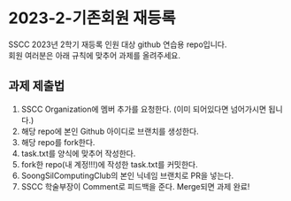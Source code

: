 # 2023-2-기존회원 재등록
SSCC 2023년 2학기 재등록 인원 대상 github 연습용 repo입니다.   
회원 여러분은 아래 규칙에 맞추어 과제를 올려주세요.

## 과제 제출법
1. SSCC Organization에 멤버 추가를 요청한다. (이미 되어있다면 넘어가시면 됩니다.)
2. 해당 repo에 본인 Github 아이디로 브랜치를 생성한다.
3. 해당 repo를 fork한다.
4. task.txt를 양식에 맞추어 작성한다.
5. fork한 repo(내 계정!!!)에 작성한 task.txt를 커밋한다.
6. SoongSilComputingClub의 본인 닉네임 브랜치로 PR을 넣는다.
7. SSCC 학술부장이 Comment로 피드백을 준다. Merge되면 과제 완료!
